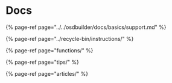 # Docs

{% page-ref page="../../osdbuilder/docs/basics/support.md" %}

{% page-ref page="../recycle-bin/instructions/" %}

{% page-ref page="functions/" %}

{% page-ref page="tips/" %}

{% page-ref page="articles/" %}



